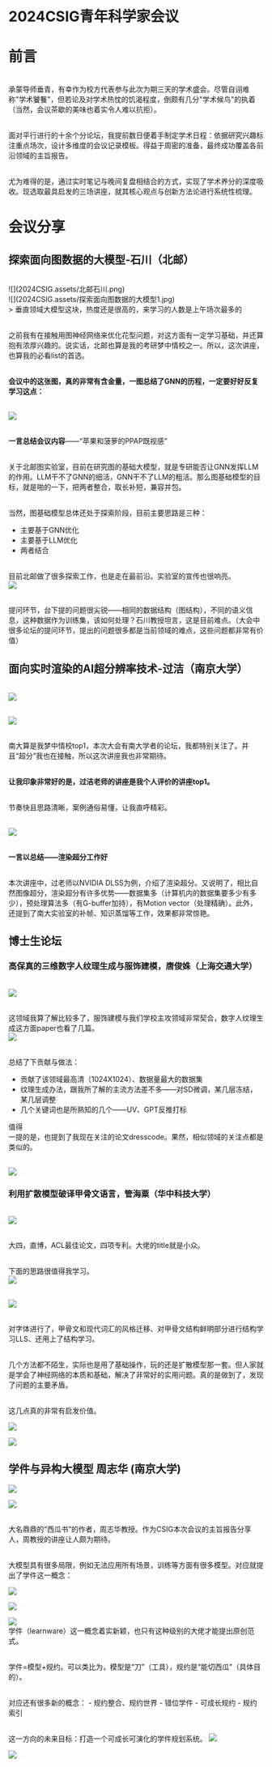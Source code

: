 # 2024CSIG青年科学家会议

# 前言

<br>承蒙导师垂青，有幸作为校方代表参与此次为期三天的学术盛会。尽管自诩难称"学术饕餮"，但若论及对学术热忱的饥渴程度，倒颇有几分"学术候鸟"的执着（当然，会议茶歇的美味也着实令人难以抗拒）。

<br>面对平行进行的十余个分论坛，我提前数日便着手制定学术日程：依据研究兴趣标注重点场次，设计多维度的会议记录模板。得益于周密的准备，最终成功覆盖各前沿领域的主旨报告。

<br>尤为难得的是，通过实时笔记与晚间复盘相结合的方式，实现了学术养分的深度吸收。现选取最具启发的三场讲座，就其核心观点与创新方法论进行系统性梳理。

# 会议分享

## 探索面向图数据的大模型-石川（北邮）
<br>
![](2024CSIG.assets/北邮石川.png)
<br>
![](2024CSIG.assets/探索面向图数据的大模型1.jpg)


<br>
> 垂直领域大模型这块，热度还是很高的，来学习的人数是上午场次最多的


<br>之前我有在接触用图神经网络来优化花型问题，对这方面有一定学习基础，并还算抱有浓厚兴趣的。说实话，北邮也算是我的考研梦中情校之一。所以，这次讲座，也算我的必看list的首选。

<br>**会议中的这张图，真的非常有含金量，一图总结了GNN的历程，一定要好好反复学习这点：**

<br>![](2024CSIG.assets/探索面向图数据的大模型2.jpg)

<br>**一言总结会议内容**——“苹果和菠萝的PPAP既视感”

<br>关于北邮图实验室，目前在研究图的基础大模型，就是专研能否让GNN发挥LLM的作用。LLM干不了GNN的细活，GNN干不了LLM的粗活。那么图基础模型的目标，就是啪的一下，把两者整合，取长补短，兼容并包。

<br>当然，图基础模型总体还处于探索阶段，目前主要思路是三种：
- 主要基于GNN优化
- 主要基于LLM优化
- 两者结合

<br>目前北邮做了很多探索工作，也是走在最前沿。实验室的宣传也很响亮。
<br>![](2024CSIG.assets/北邮石川3.png)



<br>提问环节，台下提的问题很尖锐——相同的数据结构（图结构），不同的语义信息，这种数据作为训练集，该如何处理？石川教授坦言，这是目前难点。（大会中很多论坛的提问环节，提出的问题很多都是当前领域的难点，这些问题都非常有价值）

## 面向实时渲染的AI超分辨率技术-过洁（南京大学）

<br>![](2024CSIG.assets/过洁.png)

<br>![](2024CSIG.assets/过洁2.png)



<br>南大算是我梦中情校top1，本次大会有南大学者的论坛，我都特别关注了。并且“超分”我也在接触，所以这次讲座我也非常期待。

<br>**让我印象非常好的是，过洁老师的讲座是我个人评价的讲座top1。**

<br>节奏快且思路清晰，案例通俗易懂，让我直呼精彩。

<br>![](2024CSIG.assets/面向实时染的A超分辨率技术.png)

<br>**一言以总结——渲染超分工作好**

<br>本次讲座中，过老师以NVIDIA DLSS为例，介绍了渲染超分。又说明了，相比自然图像超分，渲染超分有许多优势——数据集多（计算机内的数据集要多少有多少），预处理算法多（有G-buffer加持），有Motion vector（处理精确）。此外，还提到了南大实验室的补帧、知识蒸馏等工作，效果都非常惊艳。

## 博士生论坛

### 高保真的三维数字人纹理生成与服饰建模，唐俊姝（上海交通大学）

<br>![](2024CSIG.assets/博士生唐俊姝.png)

<br>这领域我算了解比较多了，服饰建模与我们学校主攻领域非常契合，数字人纹理生成这方面paper也看了几篇。
<br>![](2024CSIG.assets/高保真的三维数字人纹理生成与服饰建模3.png)



<br>总结了下贡献与做法：
- 贡献了该领域最高清（1024X1024）、数据量最大的数据集
- 纹理生成办法，跟我所了解的主流方法差不多——对SD微调，某几层冻结，某几层调整
- 几个关键词也是所熟知的几个——UV、GPT反推打标

值得<br>一提的是，也提到了我现在关注的论文dresscode。果然，相似领域的关注点都是类似的。


<br>![](2024CSIG.assets/高保真的三维数字人纹理生成与服饰建模2.png)


### 利用扩散模型破译甲骨文语言，管海粟（华中科技大学）

<br>![](2024CSIG.assets/准博士生.png)

<br>大四，直博，ACL最佳论文，四项专利。大佬的title就是小众。



<br>下面的思路很值得我学习。
<br>![](2024CSIG.assets/利用扩散模型破译甲骨文语言2.png)

<br>![](2024CSIG.assets/利用扩散模型破译甲骨文语言1.png)


<br>对字体进行了，甲骨文和现代词汇的风格迁移、对甲骨文结构鲜明部分进行结构学习LLS、还用上了结构学习。

<br>几个方法都不陌生，实际也是用了基础操作，玩的还是扩散模型那一套。但人家就是学会了神经网络的本质和基础，解决了非常好的实用问题。真的是做到了，发现了问题的主要矛盾。

<br>这几点真的非常有启发价值。

![](2024CSIG.assets/利用扩散模型破译甲骨文语言4.png)

![](2024CSIG.assets/利用扩散模型破译甲骨文语言5.png)


## 学件与异构大模型 周志华 (南京大学)

![](2024CSIG.assets/学件与异构大模型.png)

![](2024CSIG.assets/周志华.png)

<br>大名鼎鼎的“西瓜书”的作者，周志华教授。作为CSIG本次会议的主旨报告分享人，周教授的讲座让人颇为期待。

<br>大模型具有很多局限，例如无法应用所有场景，训练等方面有很多模型。对应就提出了学件这一概念：

![](2024CSIG.assets/学件与异构大模型2.png)

![](2024CSIG.assets/学件与异构大模型3.png)

![](2024CSIG.assets/学件与异构大模型4.png)
<br>学件（learnware）这一概念着实新颖，也只有这种级别的大佬才能提出原创范式。


<br>学件=模型+规约。可以类比为，模型是“刀”（工具），规约是“能切西瓜”（具体目的）。

<br>
对应还有很多新的概念：
- 规约整合、规约世界
- 错位学件
- 可成长规约
- 规约索引

<br>这一方向的未来目标：打造一个可成长可演化的学件规划系统。
![](2024CSIG.assets/学件与异构大模型5.png)

![](2024CSIG.assets/学件与异构大模型6.png)